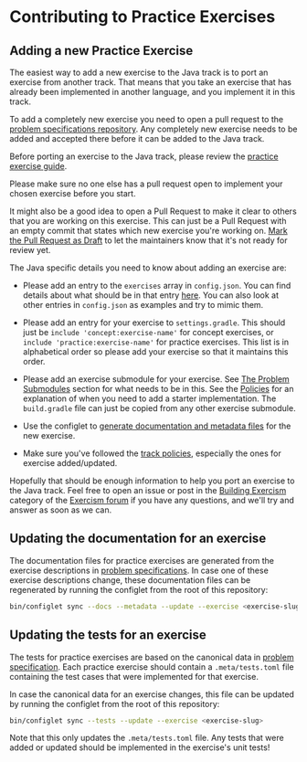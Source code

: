 # Contributing to Practice Exercises

## Adding a new Practice Exercise

The easiest way to add a new exercise to the Java track is to port an exercise from another track.
That means that you take an exercise that has already been implemented in another language, and you implement it in this track.

To add a completely new exercise you need to open a pull request to the [problem specifications repository][problem-specifications].
Any completely new exercise needs to be added and accepted there before it can be added to the Java track.

Before porting an exercise to the Java track, please review the [practice exercise guide][docs-building-exercises-practice].

Please make sure no one else has a pull request open to implement your chosen exercise before you start.

It might also be a good idea to open a Pull Request to make it clear to others that you are working on this exercise.
This can just be a Pull Request with an empty commit that states which new exercise you're working on.
[Mark the Pull Request as Draft][github-draft-pr] to let the maintainers know that it's not ready for review yet.

The Java specific details you need to know about adding an exercise are:

- Please add an entry to the `exercises` array in `config.json`.
  You can find details about what should be in that entry [here][docs-building-config-json].
  You can also look at other entries in `config.json` as examples and try to mimic them.

- Please add an entry for your exercise to `settings.gradle`.
  This should just be `include 'concept:exercise-name'` for concept exercises, or `include 'practice:exercise-name'` for practice exercises.
  This list is in alphabetical order so please add your exercise so that it maintains this order.

- Please add an exercise submodule for your exercise.
  See [The Problem Submodules](../CONTRIBUTING.md#the-problem-submodules) section for what needs to be in this.
  See the [Policies](../POLICIES.md#starter-implementations) for an explanation of when you need to add a starter implementation.
  The `build.gradle` file can just be copied from any other exercise submodule.

- Use the configlet to [generate documentation and metadata files][docs-building-configlet-sync-new-exercise] for the new exercise.

- Make sure you've followed the [track policies](../POLICIES.md), especially the ones for exercise added/updated.

Hopefully that should be enough information to help you port an exercise to the Java track.
Feel free to open an issue or post in the [Building Exercism][forum-building-exercism] category of the [Exercism forum][forum] if you have any questions, and we'll try and answer as soon as we can.

## Updating the documentation for an exercise

The documentation files for practice exercises are generated from the exercise descriptions in [problem specifications][problem-specifications].
In case one of these exercise descriptions change, these documentation files can be regenerated by running the configlet from the root of this repository:

```sh
bin/configlet sync --docs --metadata --update --exercise <exercise-slug>
```

## Updating the tests for an exercise

The tests for practice exercises are based on the canonical data in [problem specification][problem-specifications].
Each practice exercise should contain a `.meta/tests.toml` file containing the test cases that were implemented for that exercise.

In case the canonical data for an exercise changes, this file can be updated by running the configlet from the root of this repository:

```sh
bin/configlet sync --tests --update --exercise <exercise-slug>
```

Note that this only updates the `.meta/tests.toml` file.
Any tests that were added or updated should be implemented in the exercise's unit tests!

[docs-building-config-json]: https://exercism.org/docs/building/tracks/config-json
[docs-building-configlet-sync-new-exercise]: https://exercism.org/docs/building/configlet/sync#h-using-sync-when-adding-a-new-exercise-to-a-track
[docs-building-exercises-practice]: https://exercism.org/docs/building/tracks/practice-exercises
[forum]: https://forum.exercism.org/
[forum-building-exercism]: https://forum.exercism.org/c/exercism/building-exercism/125
[github-draft-pr]: https://docs.github.com/en/pull-requests/collaborating-with-pull-requests/proposing-changes-to-your-work-with-pull-requests/changing-the-stage-of-a-pull-request
[problem-specifications]: https://github.com/exercism/problem-specifications/tree/main/exercises
